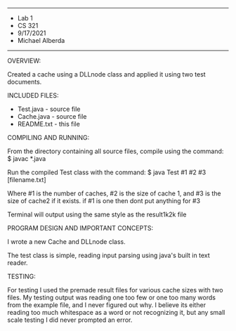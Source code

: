 ****************
* Lab 1
* CS 321
* 9/17/2021
* Michael Alberda
**************** 

OVERVIEW:

Created a cache using a DLLnode class and applied it using two test documents.


INCLUDED FILES:

 * Test.java - source file
 * Cache.java - source file
 * README.txt - this file


COMPILING AND RUNNING:

 From the directory containing all source files, compile using the command:
 $ javac *.java

 Run the compiled Test  class with the command:
 $ java Test #1 #2 #3 [filename.txt]

 Where #1 is the number of caches, #2 is the size of cache 1, and #3 is the size of cache2 if it exists. if #1 is one then dont put anything for #3

 Terminal will output using the same style as the result1k2k file


PROGRAM DESIGN AND IMPORTANT CONCEPTS:

I wrote a new Cache and DLLnode class.

The test class is simple, reading input parsing using java's built in text reader. 


TESTING:

For testing I used the premade result files for various cache sizes with two files. My testing output was reading one too few or one too many words from the example file, and I never figured out why.
I believe its either reading too much whitespace as a word or not recognizing it, but any small scale testing I did never prompted an error.

	


